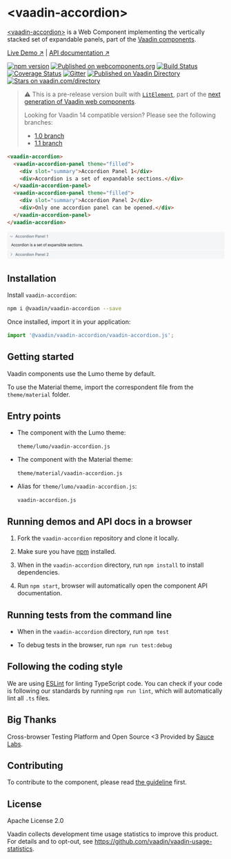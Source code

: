 # &lt;vaadin-accordion&gt;

[&lt;vaadin-accordion&gt;](https://vaadin.com/components/vaadin-accordion) is a Web Component implementing the vertically stacked set of expandable panels, part of the [Vaadin components](https://vaadin.com/components).

[Live Demo ↗](https://vaadin.com/components/vaadin-accordion/html-examples)
|
[API documentation ↗](https://vaadin.com/components/vaadin-accordion/html-api)

[![npm version](https://badgen.net/npm/v/@vaadin/vaadin-accordion)](https://www.npmjs.com/package/@vaadin/vaadin-accordion)
[![Published on webcomponents.org](https://img.shields.io/badge/webcomponents.org-published-blue.svg)](https://www.webcomponents.org/element/vaadin/vaadin-accordion)
[![Build Status](https://travis-ci.org/vaadin/vaadin-accordion.svg?branch=master)](https://travis-ci.org/vaadin/vaadin-accordion)
[![Coverage Status](https://coveralls.io/repos/github/vaadin/vaadin-accordion/badge.svg?branch=master)](https://coveralls.io/github/vaadin/vaadin-accordion?branch=master)
[![Gitter](https://badges.gitter.im/Join%20Chat.svg)](https://gitter.im/vaadin/web-components?utm_source=badge&utm_medium=badge&utm_campaign=pr-badge)
[![Published on Vaadin Directory](https://img.shields.io/badge/Vaadin%20Directory-published-00b4f0.svg)](https://vaadin.com/directory/component/vaadinvaadin-accordion)
[![Stars on vaadin.com/directory](https://img.shields.io/vaadin-directory/star/vaadin-accordion-directory-urlidentifier.svg)](https://vaadin.com/directory/component/vaadinvaadin-accordion)

> ⚠️ This is a pre-release version built with [`LitElement`](https://github.com/Polymer/lit-element), part of the [next generation of Vaadin web components](https://vaadin.com/blog/next-generation-vaadin-components).
>
> Looking for Vaadin 14 compatible version? Please see the following branches:
> - [1.0 branch](https://github.com/vaadin/vaadin-accordion/tree/1.0)
> - [1.1 branch](https://github.com/vaadin/vaadin-accordion/tree/1.1)

```html
<vaadin-accordion>
  <vaadin-accordion-panel theme="filled">
    <div slot="summary">Accordion Panel 1</div>
    <div>Accordion is a set of expandable sections.</div>
  </vaadin-accordion-panel>
  <vaadin-accordion-panel theme="filled">
    <div slot="summary">Accordion Panel 2</div>
    <div>Only one accordion panel can be opened.</div>
  </vaadin-accordion-panel>
</vaadin-accordion>
```

[<img src="https://raw.githubusercontent.com/vaadin/vaadin-accordion/master/screenshot.png" alt="Screenshot of vaadin-accordion" width="900">](https://vaadin.com/components/vaadin-accordion)


## Installation

Install `vaadin-accordion`:

```sh
npm i @vaadin/vaadin-accordion --save
```

Once installed, import it in your application:

```js
import '@vaadin/vaadin-accordion/vaadin-accordion.js';
```

## Getting started

Vaadin components use the Lumo theme by default.

To use the Material theme, import the correspondent file from the `theme/material` folder.

## Entry points

- The component with the Lumo theme:

  `theme/lumo/vaadin-accordion.js`

- The component with the Material theme:

  `theme/material/vaadin-accordion.js`

- Alias for `theme/lumo/vaadin-accordion.js`:

  `vaadin-accordion.js`


## Running demos and API docs in a browser

1. Fork the `vaadin-accordion` repository and clone it locally.

1. Make sure you have [npm](https://www.npmjs.com/) installed.

1. When in the `vaadin-accordion` directory, run `npm install` to install dependencies.

1. Run `npm start`, browser will automatically open the component API documentation.

## Running tests from the command line

- When in the `vaadin-accordion` directory, run `npm test`

- To debug tests in the browser, run `npm run test:debug`

## Following the coding style

We are using [ESLint](http://eslint.org/) for linting TypeScript code. You can check if your code is following our standards by running `npm run lint`, which will automatically lint all `.ts` files.


## Big Thanks

Cross-browser Testing Platform and Open Source <3 Provided by [Sauce Labs](https://saucelabs.com).


## Contributing

To contribute to the component, please read [the guideline](https://github.com/vaadin/vaadin-core/blob/master/CONTRIBUTING.md) first.


## License

Apache License 2.0

Vaadin collects development time usage statistics to improve this product. For details and to opt-out, see https://github.com/vaadin/vaadin-usage-statistics.
